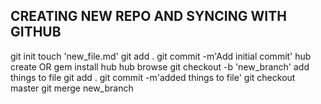 CREATING NEW REPO AND SYNCING WITH GITHUB
-----------------------------------------
git init
touch 'new_file.md'
git add .
git commit -m'Add initial commit'
hub create
OR gem install hub
hub browse
git checkout -b 'new_branch'
add things to file
git add .
git commit -m'added things to file'
git checkout master
git merge new_branch
